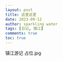 ```yaml
---
layout: post
title: 这里这里
date: 2023-09-12
author: sparkling water
tags: [日记, 镇江]
comments: true
toc: true
---
```

镇江游记 占位.jpg
